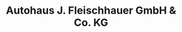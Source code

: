 ---
title: "Autohaus J. Fleischhauer GmbH & Co. KG"
url: /moenchengladbach/autohaus-j-fleischhauer-gmbh-und-co-kg/
shop: Autohaus
---